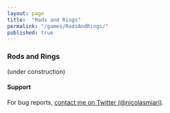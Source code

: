 ```yaml
---
layout: page
title:  "Rods and Rings"
permalink: "/games/RodsAndRings/"
published: true
---
```


### Rods and Rings

(under construction)

#### Support
For bug reports, [contact me on Twitter (@nicolasmiari)](https://twitter.com/nicolasmiari).

